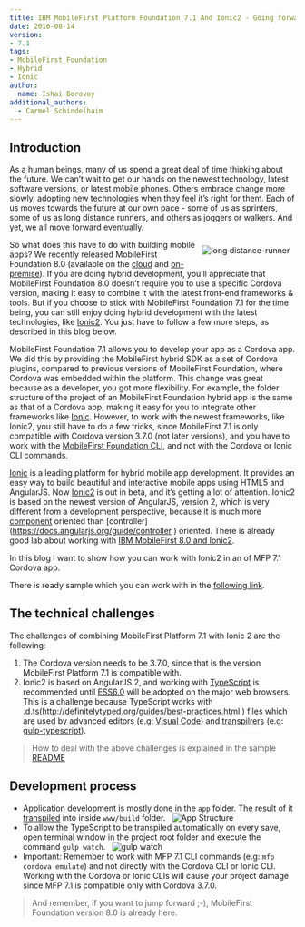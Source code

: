 ```yaml
---
title: IBM MobileFirst Platform Foundation 7.1 And Ionic2 - Going forward at your own pace
date: 2016-08-14
version:
- 7.1
tags:
- MobileFirst_Foundation
- Hybrid
- Ionic
author:
  name: Ishai Borovoy
additional_authors:
  - Carmel Schindelhaim
---
```

## Introduction

As a human beings, many of us spend a great deal of time thinking about the future. We can’t wait to get our hands on the newest technology, latest software versions, or latest mobile phones.  Others embrace change more slowly, adopting new technologies when they feel it’s right for them. Each of us moves towards the future at our own pace - some of us as sprinters, some of us as long distance runners, and others as joggers or walkers. And yet, we all move forward eventually.

<img alt="long distance-runner" src="{{site.baseurl}}/assets/blog/2016-08-14-going-forward/long-run.jpg" style="float:right;margin: 10px"/>

So what does this have to do with building mobile apps? We recently released MobileFirst Foundation 8.0  (available on the [cloud](https://www.ibm.com/marketplace/cloud/mobile-cloud-applications/us/en-us ) and [on-premise](https://mobilefirstplatform.ibmcloud.com/downloads/ )). If you are doing hybrid development, you’ll appreciate that MobileFirst Foundation 8.0 doesn’t require you to use a specific Cordova version, making it easy to combine it with the latest front-end frameworks & tools. But if you choose to stick with MobileFirst Foundation 7.1 for the time being, you can still enjoy doing hybrid development with the latest technologies, like [Ionic2](http://ionic.io/2). You just have to follow a few more steps, as described in this blog below.

MobileFirst Foundation 7.1 allows you to develop your app as a Cordova app. We did this by providing the MobileFirst hybrid SDK as a set of Cordova plugins, compared to previous versions of MobileFirst Foundation, where Cordova was embedded within the platform. This change was great because as a developer, you got more flexibility. For example, the folder structure of the project of an MobileFirst Foundation hybrid app is the same as that of a Cordova app, making it easy for you to integrate other frameworks like [Ionic](http://ionicframework.com/ ). However, to work with the newest frameworks, like Ionic2, you still have to do a few tricks, since MobileFirst 7.1 is only compatible with Cordova version 3.7.0 (not later versions), and you have to work with the [MobileFirst Foundation CLI](https://mobilefirstplatform.ibmcloud.com/tutorials/en/foundation/7.1/advanced-client-side-development/using-cli-to-create-build-and-manage-mobilefirst-project-artifacts/), and not with the Cordova or Ionic CLI commands.

[Ionic](http://ionicframework.com/ ) is a leading platform for hybrid mobile app development. It provides an easy way to build beautiful and interactive mobile apps using HTML5 and AngularJS. Now [Ionic2](http://ionic.io/2 ) is out in beta, and it’s getting a lot of attention. Ionic2 is based on the newest version of AngularJS, version 2, which is very different from a development perspective, because it is much more [component](http://learnangular2.com/components/ ) oriented than [controller] (https://docs.angularjs.org/guide/controller ) oriented. There is already good lab about working with [IBM MobileFirst 8.0 and Ionic2](https://mobilefirstplatform.ibmcloud.com/labs/developers/8.0/advancedmessenger/ ).

In this blog I want to show how you can work with Ionic2 in an of MFP 7.1 Cordova app.

There is ready sample which you can work with in the [following link](https://github.com/mfpdev/mfp71-with-ionic2 ).

## The technical challenges

The challenges of combining MobileFirst Platform 7.1 with Ionic 2 are the following:


1. The Cordova version needs to be 3.7.0, since that is the version MobileFirst Platform 7.1 is compatible with.
 
2. Ionic2 is based on AngularJS 2, and working with [TypeScript](https://www.typescriptlang.org/) is recommended until [ESS6.0](http://www.ecma-international.org/ecma-262/6.0/ ) will be adopted on the major web browsers. This is a challenge because TypeScript works with .d.ts(http://definitelytyped.org/guides/best-practices.html ) files which are used by advanced editors (e.g: [Visual Code](https://www.visualstudio.com/en-us/products/code-vs.aspx )) and [transpilrers](https://www.wikiwand.com/en/Source-to-source_compiler ) (e.g: [gulp-typescript](https://www.npmjs.com/package/gulp-typescript )).



> How to deal with the above challenges is explained in the sample [README](https://github.com/mfpdev/mfp71-with-ionic2#how-to-create-a-blank-template-of-an-mfp-71-cordova-app-that-uses-ionic2 )


## Development process
- Application development is mostly done in the `app` folder. The result of it [transpiled](https://www.wikiwand.com/en/Source-to-source_compiler ) into inside `www/build` folder.
 
![App Structure]({{site.baseurl}}/assets/blog/2016-08-14-going-forward/app-structure.png)
 
- To allow the TypeScript to be transpiled automatically on every save, open terminal window in the project root folder and execute the command `gulp watch`.
 
![gulp watch]({{site.baseurl}}/assets/blog/2016-08-14-going-forward/gulp-watch.png)
 
- Important: Remember to work with MFP 7.1 CLI commands (e.g: `mfp cordova emulate`) and not directly with the Cordova CLI or Ionic CLI. Working with the Cordova or Ionic CLIs will cause your project damage since MFP 7.1 is compatible only with Cordova 3.7.0.



> And remember, if you want to jump forward ;-), MobileFirst Foundation version 8.0 is already here.
